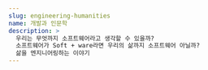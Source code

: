 ```yaml
---
slug: engineering-humanities
name: 개발과 인문학
description: >
  우리는 무엇까지 소프트웨어라고 생각할 수 있을까?
  소프트웨어가 Soft + ware라면 우리의 삶까지 소프트웨어 아닐까?
  삶을 엔지니어링하는 이야기
---
```

